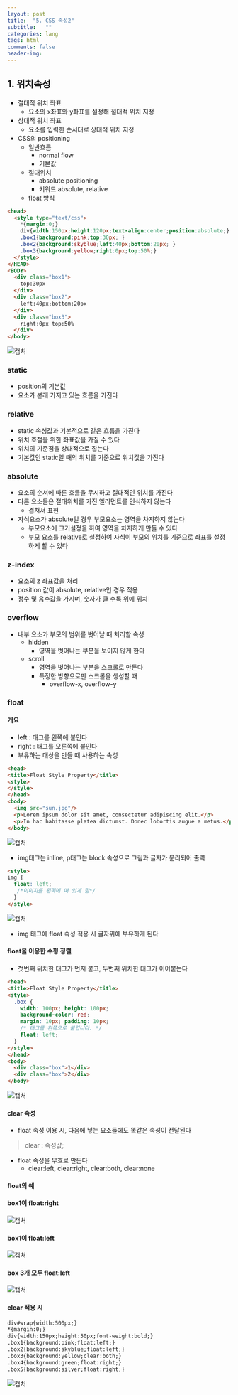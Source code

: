```yaml
---
layout: post
title:  "5. CSS 속성2"
subtitle:   ""
categories: lang
tags: html
comments: false
header-img: 
---
```


## 1. 위치속성
- 절대적 위치 좌표
  - 요소의 x좌표와 y좌표를 설정해 절대적 위치 지정
- 상대적 위치 좌표
  - 요소를 입력한 순서대로 상대적 위치 지정
- CSS의 positioning
  - 일반흐름
    - normal flow
    - 기본값
  - 절대위치
    - absolute positioning
    - 키워드 absolute, relative
  - float 방식   

```html
<head>
  <style type="text/css">
    *{margin:0;}
    div{width:150px;height:120px;text-align:center;position:absolute;}
    .box1{background:pink;top:30px; }
    .box2{background:skyblue;left:40px;bottom:20px; }
    .box3{background:yellow;right:0px;top:50%;}
  </style>
</HEAD>
<BODY>
  <div class="box1">
    top:30px
  </div>
  <div class="box2">
    left:40px;bottom:20px
  </div>
  <div class="box3">
    right:0px top:50%
  </div>
</body>
```   
![캡처](https://user-images.githubusercontent.com/99188096/167282612-59052a93-9e47-488b-afa2-5bc08e73e6ec.PNG)   

### static
- position의 기본값
- 요소가 본래 가지고 있는 흐름을 가진다   

### relative
- static 속성값과 기본적으로 같은 흐름을 가진다
- 위치 조절을 위한 좌표값을 가질 수 있다
- 위치의 기준점을 상대적으로 잡는다
- 기본값인 static일 때의 위치를 기준으로 위치값을 가진다   

### absolute
- 요소의 순서에 따른 흐름을 무시하고 절대적인 위치를 가진다
- 다른 요소들은 절대위치를 가진 엘리먼트를 인식하지 않는다
  - 겹쳐서 표현
- 자식요소가 absolute일 경우 부모요소는 영역을 차지하지 않는다
  - 부모요소에 크기설정을 하여 영역을 차지하게 만들 수 있다
  - 부모 요소를 relative로 설정하여 자식이 부모의 위치를 기준으로 좌표를 설정하게 할 수 있다

### z-index
- 요소의 z 좌표값을 처리
- position 값이 absolute, relative인 경우 적용
- 정수 및 음수값을 가지며, 숫자가 클 수록 위에 위치   

### overflow
- 내부 요소가 부모의 범위를 벗어날 때 처리할 속성
  - hidden
    - 영역을 벗어나는 부분을 보이지 않게 한다
  - scroll
    - 영역을 벗어나는 부분을 스크롤로 만든다
    - 특정한 방향으로만 스크롤을 생성할 때
      - overflow-x, overflow-y   

### float
#### 개요
- left : 태그를 왼쪽에 붙인다
- right : 태그를 오른쪽에 붙인다
- 부유하는 대상을 만들 때 사용하는 속성   

```html
<head>
<title>Float Style Property</title>
<style>
</style>
</head>
<body>
  <img src="sun.jpg"/>
  <p>Lorem ipsum dolor sit amet, consectetur adipiscing elit.</p>
  <p>In hac habitasse platea dictumst. Donec lobortis augue a metus.</p>
</body>

```

![캡처](https://user-images.githubusercontent.com/99188096/167283446-fadd82d2-23d3-42c4-ac70-ab10c4fdc909.PNG)   
- img태그는 inline, p태그는 block 속성으로 그림과 글자가 분리되어 출력   

```html
<style>
img {
  float: left; 
   /*이미지를 왼쪽에 떠 있게 함*/
  }
</style>
```

![캡처](https://user-images.githubusercontent.com/99188096/167283480-cafdb0cc-bd03-4fe6-a612-1916c3118f46.PNG)   
- img 태그에 float 속성 적용 시 글자위에 부유하게 된다   

#### float을 이용한 수평 정렬
- 첫번째 위치한 태그가 먼저 붙고, 두번째 위치한 태그가 이어붙는다   

```html
<head>
<title>Float Style Property</title>
<style>
  .box {
    width: 100px; height: 100px;
    background-color: red;
    margin: 10px; padding: 10px;
    /* 태그를 왼쪽으로 붙입니다. */
    float: left;
  }
</style>
</head>
<body>
  <div class="box">1</div>
  <div class="box">2</div>
</body>
```

![캡처](https://user-images.githubusercontent.com/99188096/167283526-22e53855-d293-4834-8b06-efb01d67a04b.PNG)   

#### clear 속성
- float 속성 이용 시, 다음에 넣는 요소들에도 똑같은 속성이 전달된다   
> clear : 속성값;   
- float 속성을 무효로 만든다
  - clear:left, clear:right, clear:both, clear:none   

#### float의 예
#### box1이 float:right   
![캡처](https://user-images.githubusercontent.com/99188096/167283609-c4179836-1270-40dd-87c6-c4712f1cc192.PNG)   

#### box1이 float:left   
![캡처](https://user-images.githubusercontent.com/99188096/167283625-7fe98c06-4c68-44b2-99f9-9617c1620b12.PNG)   

#### box 3개 모두 float:left   
![캡처](https://user-images.githubusercontent.com/99188096/167283637-48a86aaa-33cf-4e24-a2e2-6943184f073a.PNG)   

#### clear 적용 시   
```html
div#wrap{width:500px;}
*{margin:0;}
div{width:150px;height:50px;font-weight:bold;}
.box1{background:pink;float:left;}
.box2{background:skyblue;float:left;}
.box3{background:yellow;clear:both;}
.box4{background:green;float:right;}
.box5{background:silver;float:right;}
```   

![캡처](https://user-images.githubusercontent.com/99188096/167283685-bd147745-2e11-4ffc-af61-d4c8f779ad14.PNG)   




